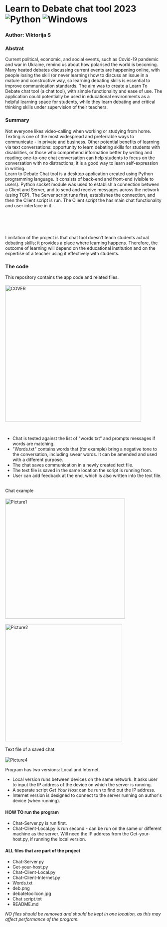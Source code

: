# Learn to Debate chat tool 2023 ![Python](https://img.shields.io/badge/python-3670A0?style=for-the-badge&logo=python&logoColor=ffdd54) ![Windows](https://img.shields.io/badge/Windows-0078D6?style=for-the-badge&logo=windows&logoColor=white)
### Author: Viktorija S

### Abstrat

Current political, economic, and social events, such as Covid-19 pandemic and war in Ukraine, remind us about how polarised the world is becoming. Many heated debates discussing current events are happening online, with people losing the skill (or never learning) how to discuss an issue in a mature and constructive way, so learning debating skills is essential to improve communication standards. 
The aim was to create a Learn To Debate chat tool (a chat tool), with simple functionality and ease of use. The application could potentially be used in educational environments as a helpful learning space for students, while they learn debating and critical thinking skills under supervision of their teachers.<br>

### Summary
Not everyone likes video-calling when working or studying from home. Texting is one of the most widespread and preferrable ways to communicate - in private and business.
Other potential benefits of learning via text conversations: opportunity to learn debating skills for students with disabilities, or those who comprehend information better by writing and reading; one-to-one chat conversation can help students to focus on the conversation with no distractions; it is a good way to learn self-expression in writing. <br>
Learn to Debate Chat tool is a desktop application created using Python programming language. It consists of back-end and front-end (visible to users). Python socket module was used to establish a connection between a Client and Server, and to send and receive messages across the network (using TCP). The Server script runs first, establishes the connection, and then the Client script is run. The Client script the has main chat functionality and user interface in it. <br>
<br>
<br>
<br>
<br>
<br>
Limitation of the project is that chat tool doesn’t teach students actual debating skills; it provides a place where learning happens. Therefore, the outcome of learning will depend on the educational institution and on the expertise of a teacher using it effectively with students. <br>

### The code
This repository contains the app code and related files.<br> <br>
<img width="436" alt="COVER" src="https://github.com/wikuskina/pythonProject7/assets/50303995/35bc507a-a837-4222-a4d2-47b3da92c961"> <br>

<br>

- Chat is tested against the list of "words.txt" and prompts messages if words are matching.<br>
- "Words.txt" contains words that (for example) bring a negative tone to the conversation, including swear words. It can be amended and used with a different purpose. <br>
- The chat saves communication in a newly created text file.<br>
- The text file is saved in the same location the script is running from.<br>
- User can add feedback at the end, which is also written into the text file.<br><br>

Chat example <br><br>
<img width="384" alt="Picture1" src="https://github.com/wikuskina/Chat-App-Final-Project/assets/50303995/b7080faf-df66-426b-9380-13326248ce73">
<br> <br>
<img width="375" alt="Picture2" src="https://github.com/wikuskina/Chat-App-Final-Project/assets/50303995/5703f1b1-ac7f-4597-b71d-3db2dfcfd42d">
 <br> <br>
Text file of a saved chat <br> <br>
![Picture4](https://github.com/wikuskina/Chat-App-Final-Project/assets/50303995/a14fe42a-9386-4a9b-bc15-fd24fae285d4)  <br>

Program has two versions: Local and Internet.<br>
- Local version runs between devices on the same network. It asks user to input the IP address of the device on which the server is running.  <br>
- A separate script _Get Your Host_ can be run to find out the IP address. <br>
- Internet version is designed to connect to the server running on author's device (when running). <br>
 
#### HOW TO run the program 
- Chat-Server.py is run first.
- Chat-Client-Local.py is run second - can be run on the same or different machine as the server. Will need the IP address from the Get-your-host.py, if running the local version.

#### ALL files that are part of the project
- Chat-Server.py
- Get-your-host.py
- Chat-Client-Local.py
- Chat-Client-Internet.py
- Words.txt 
- deb.png
- debatetoolIcon.jpg
- Chat script.txt
- README.md

_NO files should be removed and should be kept in one location, as this may affect performance of the program._
